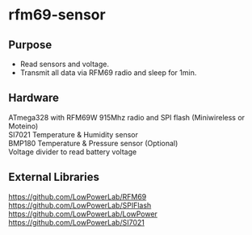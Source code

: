 # rfm69-sensor

## Purpose
* Read sensors and voltage.
* Transmit all data via RFM69 radio and sleep for 1min.

## Hardware
ATmega328 with RFM69W 915Mhz radio and SPI flash (Miniwireless or Moteino)  
SI7021 Temperature & Humidity sensor  
BMP180 Temperature & Pressure sensor (Optional)  
 Voltage divider to read battery voltage  

## External Libraries
https://github.com/LowPowerLab/RFM69  
https://github.com/LowPowerLab/SPIFlash  
https://github.com/LowPowerLab/LowPower  
https://github.com/LowPowerLab/SI7021  

